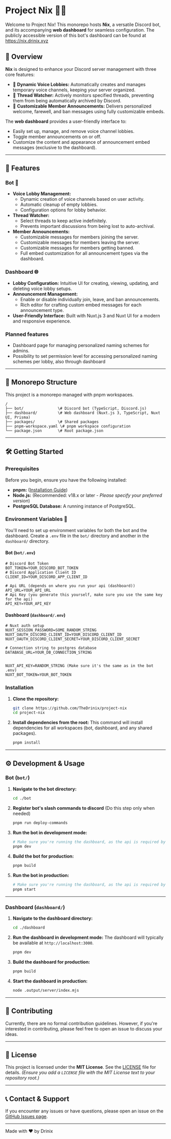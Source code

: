 # Project Nix 🤖✨

Welcome to Project Nix! This monorepo hosts **Nix**, a versatile Discord bot, and its accompanying **web dashboard** for seamless configuration. The publicly accessible version of this bot's dashboard can be found at https://nix.drinix.xyz

## 📜 Overview

**Nix** is designed to enhance your Discord server management with three core features:

* 🎤 **Dynamic Voice Lobbies:** Automatically creates and manages temporary voice channels, keeping your server organized.
* 🧵 **Thread Watcher:** Actively monitors specified threads, preventing them from being automatically archived by Discord.
* 📢 **Customizable Member Announcements:** Delivers personalized welcome, farewell, and ban messages using fully customizable embeds.

The **web dashboard** provides a user-friendly interface to:

* Easily set up, manage, and remove voice channel lobbies.
* Toggle member announcements on or off.
* Customize the content and appearance of announcement embed messages (exclusive to the dashboard).

---

## 🚀 Features

### Bot 🤖
* **Voice Lobby Management:**
    * Dynamic creation of voice channels based on user activity.
    * Automatic cleanup of empty lobbies.
    * Configuration options for lobby behavior.
* **Thread Watcher:**
    * Select threads to keep active indefinitely.
    * Prevents important discussions from being lost to auto-archival.
* **Member Announcements:**
    * Customizable messages for members joining the server.
    * Customizable messages for members leaving the server.
    * Customizable messages for members getting banned.
    * Full embed customization for all announcement types via the dashboard.

### Dashboard 🌐
* **Lobby Configuration:** Intuitive UI for creating, viewing, updating, and deleting voice lobby setups.
* **Announcement Management:**
    * Enable or disable individually join, leave, and ban announcements.
    * Rich editor for crafting custom embed messages for each announcement type.
* **User-Friendly Interface:** Built with Nuxt.js 3 and Nuxt UI for a modern and responsive experience.

### Planned features
* Dashboard page for managing personalized naming schemes for admins.
* Possibility to set permission level for accessing personalized naming schemes per lobby, also through dashboard

---

## 📁 Monorepo Structure

This project is a monorepo managed with pnpm workspaces.

```
/
├── bot/               \# Discord bot (TypeScript, Discord.js)
├── dashboard/         \# Web dashboard (Nuxt.js 3, TypeScript, Nuxt UI, Prisma)
├── packages/          \# Shared packages
├── pnpm-workspace.yaml \# pnpm workspace configuration
└── package.json       \# Root package.json
```

---

## 🛠️ Getting Started

### Prerequisites

Before you begin, ensure you have the following installed:

* **pnpm:** ([Installation Guide](https://pnpm.io/installation))
* **Node.js:** (Recommended: v18.x or later - *Please specify your preferred version*)
* **PostgreSQL Database:** A running instance of PostgreSQL.

### Environment Variables 🔑

You'll need to set up environment variables for both the bot and the dashboard. Create a `.env` file in the `bot/` directory and another in the `dashboard/` directory.

#### Bot (`bot/.env`)

```env
# Discord Bot Token
BOT_TOKEN=YOUR_DISCORD_BOT_TOKEN
# Discord Application Client ID
CLIENT_ID=YOUR_DISCORD_APP_CLIENT_ID

# Api URL (depends on where you run your api (dashboard))
API_URL=YOUR_API_URL
# Api Key (you generate this yourself, make sure you use the same key for the api)
API_KEY=YOUR_API_KEY
```

#### Dashboard (`dashboard/.env`)

```env
# Nuxt auth setup
NUXT_SESSION_PASSWORD=SOME_RANDOM_STRING
NUXT_OAUTH_DISCORD_CLIENT_ID=YOUR_DISCORD_CLIENT_ID
NUXT_OAUTH_DISCORD_CLIENT_SECRET=YOUR_DISCORD_CLIENT_SECRET

# Connection string to postgres database
DATABASE_URL=YOUR_DB_CONNECTION_STRING


NUXT_API_KEY=RANDOM_STRING (Make sure it's the same as in the bot .env)
NUXT_BOT_TOKEN=YOUR_BOT_TOKEN
```

### Installation

1.  **Clone the repository:**

    ```bash
    git clone https://github.com/TheDrinix/project-nix
    cd project-nix
    ```

2.  **Install dependencies from the root:**
    This command will install dependencies for all workspaces (bot, dashboard, and any shared packages).

    ```bash
    pnpm install
    ```

-----

## ⚙️ Development & Usage

### Bot (`bot/`)

1.  **Navigate to the bot directory:**

    ```bash
    cd ./bot
    ```

2.  **Register bot's slash commands to discord** (Do this step only when needed)
    ```bash
    pnpm run deploy-commands
    ```

3.  **Run the bot in development mode:**

    ```bash
    # Make sure you're running the dashboard, as the api is required by the bot
    pnpm dev
    ```

4.  **Build the bot for production:**

    ```bash
    pnpm build
    ```


5.  **Run the bot in production:**

    ```bash
    # Make sure you're running the dashboard, as the api is required by the bot
    pnpm start
    ```

-----

### Dashboard (`dashboard/`)

1.  **Navigate to the dashboard directory:**

    ```bash
    cd ./dashboard
    ```

2.  **Run the dashboard in development mode:**
    The dashboard will typically be available at `http://localhost:3000`.

    ```bash
    pnpm dev
    ```

3.  **Build the dashboard for production:**

    ```bash
    pnpm build
    ```

4.  **Start the dashboard in production:**

    ```bash
    node .output/server/index.mjs
    ```

-----


## 🤝 Contributing

Currently, there are no formal contribution guidelines. However, if you're interested in contributing, please feel free to open an issue to discuss your ideas.

-----

## 📜 License

This project is licensed under the **MIT License**. See the [LICENSE](https://www.google.com/search?q=LICENSE) file for details.
*(Ensure you add a `LICENSE` file with the MIT License text to your repository root.)*

-----

## 📞 Contact & Support

If you encounter any issues or have questions, please open an issue on the [GitHub Issues page](https://www.google.com/search?q=https://github.com/your-username/project-nix/issues).

-----

Made with ❤️ by Drinix